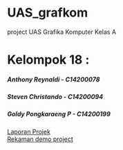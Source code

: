 # UAS_grafkom

project UAS Grafika Komputer Kelas A
<div>
  <h1>Kelompok 18 :</h1>
  <h5>Anthony Reynaldi - C14200078</h5>
  <h5>Steven Christando - C14200094</h5>
  <h5>Goldy Pongkaraeng P - C14200199</h5>
</div>
<div>
<a href = "https://docs.google.com/document/d/18UFsuOYGIYJZgFeD4b60FkQghpqmpY4c9fGpUglaFVY/edit?usp=sharing">Laporan Projek</a>
</div>
<div>
<a href = "">Rekaman demo project</a>
</div>
